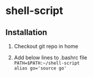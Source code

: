 # shell-script

## Installation

1. Checkout git repo in home

1. Add below lines to .bashrc file  
`PATH=$PATH:~/shell-script`  
`alias go='source go'`  
